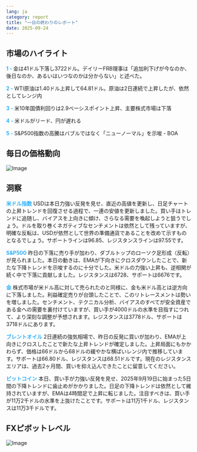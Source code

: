 ```yaml
---
lang: ja
category: report
title: "一日の終わりのレポート"
date: 2025-09-24
---
```



<h2>市場のハイライト</h2>
<strong style="color: #2caef7;">1 - </strong> 金は41ドル下落し3722ドル。デイリーFRB理事は「追加利下げが今なのか、後日なのか、あるいはいつなのかは分からない」と述べた。


<strong style="color: #2caef7;">2 - </strong> WTI原油は1.40ドル上昇して64.81ドル。原油は2日連続で上昇したが、依然としてレンジ内

<strong style="color: #2caef7;">3 - </strong> 米10年国債利回りは2.9ベーシスポイント上昇、主要株式市場は下落

<strong style="color: #2caef7;">4 - </strong> 米ドルがリード、円が遅れる

<strong style="color: #2caef7;">5 - </strong> S&P500指数の高騰はバブルではなく「ニューノーマル」を示唆 - BOA



<h2>毎日の価格動向</h2>
<img src="https://markleighedu.github.io/img/Sep-2025/24-Sep-2025/price.jpg" alt="Image"/>

<h2>洞察</h2>
<strong style="color: #2caef7;">米ドル指数</strong> USDは本日力強い反発を見せ、直近の高値を更新し、日足チャートの上昇トレンドを回復させる過程で、一連の安値を更新しました。買い手はトレンドに追随し、バイアスを上向きに傾け、さらなる需要を喚起しようと狙うでしょう。ドルを取り巻くネガティブなセンチメントは依然として残っていますが、明確な反転は、USDが依然として世界の準備通貨であることを改めて示すものとなるでしょう。サポートラインは96.85、レジスタンスラインは97.55です。

<strong style="color: #2caef7;">S&P500</strong> 昨日の下落に売り手が加わり、ダブルトップのローソク足形成（反転）が見られました。本日の動きは、EMAが下向きにクロスダウンしたことで、新たな下降トレンドを示唆するのに十分でした。米ドルの力強い上昇も、逆相関が続く中で下落に貢献しました。レジスタンスは6728、サポートは6676です。

<strong style="color: #2caef7;">金</strong> 株式市場が米ドル高に対して売られたのと同様に、金も米ドル高とは逆方向に下落しました。利益確定売りが台頭したことで、このリトレースメントは勢いを増しました。センチメント、テクニカル分析、バイアスのすべてが安全資産である金への需要を裏付けていますが、買い手が4000ドルの水準を目指すにつれて、より深刻な調整が予想されます。レジスタンスは3778ドル、サポートは3718ドルにあります。

<strong style="color: #2caef7;">ブレントオイル</strong> 2日連続の強気相場で、昨日の反発に買いが加わり、EMAが上向きにクロスしたことで新たな上昇トレンドが確定しました。上昇局面にもかかわらず、価格は66ドルから68ドルの緩やかな横ばいレンジ内で推移しています。サポートは66.80ドル、レジスタンスは68.51ドルです。現在のレジスタンスエリアは、過去2ヶ月間、買いを抑え込んできたことに留意してください。

<strong style="color: #2caef7;">ビットコイン</strong> 本日、買い手が力強い反発を見せ、2025年9月19日に始まった5日間の下降トレンドに歯止めがかかりました。日足の下降トレンドは依然として維持されていますが、EMAは4時間足で上昇に転じました。注目すべきは、買い手が11万2千ドルの水準を上抜けたことです。サポートは11万1千ドル、レジスタンスは11万3千ドルです。



<h2>FXピボットレベル</h2>
<img src="https://markleighedu.github.io/img/Sep-2025/24-Sep-2025/pivot.jpg" alt="Image"/>